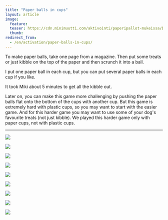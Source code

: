 ```yaml
---
title: "Paper balls in cups"
layout: article
image:
  feature:
  teaser: https://cdn.minimuutti.com/aktivointi/paperipallot-mukeissa/DSC46322-245px.jpg
  thumb:
redirect_from:
  - /en/activation/paper-balls-in-cups/
---
```


To make paper balls, take one page from a magazine. Then put some treats or just kibble on the top of the paper and then scrunch it into a ball.

I put one paper ball in each cup, but you can put several paper balls in each cup if you like.

It took Miki about 5 minutes to get all the kibble out.

Later on, you can make this game more challenging by pushing the paper balls flat onto the bottom of the cups with another cup. But this game is extremely hard with plastic cups, so you may want to start with the easier game. And for this harder game you may want to use some of your dog's favourite treats (not just kibble). We played this harder game only with paper cups, not with plastic cups.

---

![](https://cdn.minimuutti.com/aktivointi/paperipallot-mukeissa/DSC46320-800px.jpg)

![](https://cdn.minimuutti.com/aktivointi/paperipallot-mukeissa/DSC46322-800px.jpg)

![](https://cdn.minimuutti.com/aktivointi/paperipallot-mukeissa/DSC46323-800px.jpg)

![](https://cdn.minimuutti.com/aktivointi/paperipallot-mukeissa/DSC46301-800px.jpg)

![](https://cdn.minimuutti.com/aktivointi/paperipallot-mukeissa/DSC46302-800px.jpg)

![](https://cdn.minimuutti.com/aktivointi/paperipallot-mukeissa/DSC46309-800px.jpg)

![](https://cdn.minimuutti.com/aktivointi/paperipallot-mukeissa/DSC46324-800px.jpg)

![](https://cdn.minimuutti.com/aktivointi/paperipallot-mukeissa/DSC46333-800px.jpg)

![](https://cdn.minimuutti.com/aktivointi/paperipallot-mukeissa/DSC46343-800px.jpg)
